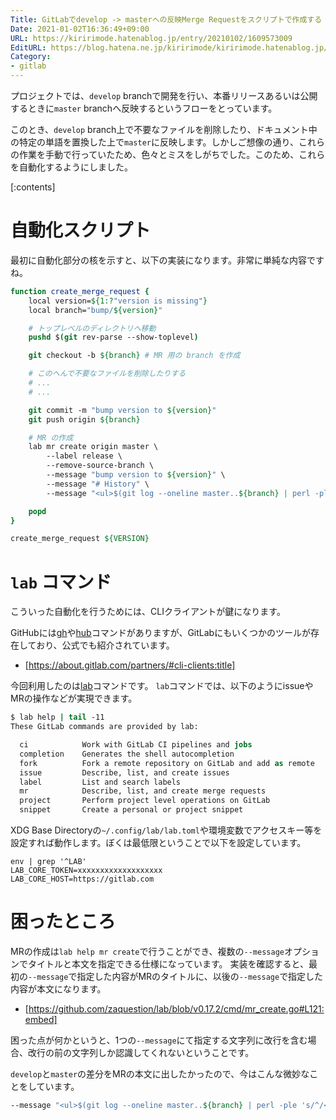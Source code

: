 ```yaml
---
Title: GitLabでdevelop -> masterへの反映Merge Requestをスクリプトで作成する
Date: 2021-01-02T16:36:49+09:00
URL: https://kiririmode.hatenablog.jp/entry/20210102/1609573009
EditURL: https://blog.hatena.ne.jp/kiririmode/kiririmode.hatenablog.jp/atom/entry/26006613673221147
Category:
- gitlab
---
```


プロジェクトでは、`develop` branchで開発を行い、本番リリースあるいは公開するときに`master` branchへ反映するというフローをとっています。

このとき、`develop` branch上で不要なファイルを削除したり、ドキュメント中の特定の単語を置換した上で`master`に反映します。しかしご想像の通り、これらの作業を手動で行っていたため、色々とミスをしがちでした。このため、これらを自動化するようにしました。

[:contents]

# 自動化スクリプト

最初に自動化部分の核を示すと、以下の実装になります。非常に単純な内容ですね。

```tcsh
function create_merge_request {
    local version=${1:?"version is missing"}
    local branch="bump/${version}"

    # トップレベルのディレクトリへ移動
    pushd $(git rev-parse --show-toplevel)

    git checkout -b ${branch} # MR 用の branch を作成

    # このへんで不要なファイルを削除したりする
    # ...
    # ...

    git commit -m "bump version to ${version}"
    git push origin ${branch}

    # MR の作成
    lab mr create origin master \
        --label release \
        --remove-source-branch \
        --message "bump version to ${version}" \
        --message "# History" \
        --message "<ul>$(git log --oneline master..${branch} | perl -ple 's/^/<li>/' | tr -d '\n')</ul>"

    popd
}

create_merge_request ${VERSION}
```

# `lab` コマンド

こういった自動化を行うためには、CLIクライアントが鍵になります。

GitHubには[gh](https://cli.github.com)や[hub](https://github.com/github/hub)コマンドがありますが、GitLabにもいくつかのツールが存在しており、公式でも紹介されています。

- [https://about.gitlab.com/partners/#cli-clients:title]

今回利用したのは[lab](https://github.com/zaquestion/lab)コマンドです。
`lab`コマンドでは、以下のようにissueやMRの操作などが実現できます。

```tcsh
$ lab help | tail -11
These GitLab commands are provided by lab:

  ci            Work with GitLab CI pipelines and jobs
  completion    Generates the shell autocompletion
  fork          Fork a remote repository on GitLab and add as remote
  issue         Describe, list, and create issues
  label         List and search labels
  mr            Describe, list, and create merge requests
  project       Perform project level operations on GitLab
  snippet       Create a personal or project snippet
```

XDG Base Directoryの`~/.config/lab/lab.toml`や環境変数でアクセスキー等を設定すれば動作します。ぼくは最低限ということで以下を設定しています。

```shell
env | grep '^LAB'
LAB_CORE_TOKEN=xxxxxxxxxxxxxxxxxxx
LAB_CORE_HOST=https://gitlab.com
```

# 困ったところ

MRの作成は`lab help mr create`で行うことができ、複数の`--message`オプションでタイトルと本文を指定できる仕様になっています。
実装を確認すると、最初の`--message`で指定した内容がMRのタイトルに、以後の`--message`で指定した内容が本文になります。

- [https://github.com/zaquestion/lab/blob/v0.17.2/cmd/mr_create.go#L121:embed]

困った点が何かというと、1つの`--message`にて指定する文字列に改行を含む場合、改行の前の文字列しか認識してくれないということです。

`develop`と`master`の差分をMRの本文に出したかったので、今はこんな微妙なことをしています。

```tcsh
--message "<ul>$(git log --oneline master..${branch} | perl -ple 's/^/<li>/' | tr -d '\n')</ul>"
```
